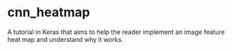 # cnn_heatmap

A tutorial in Keras that aims to help the reader implement an image feature heat map and understand why it works.
